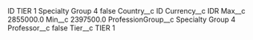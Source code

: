 <?xml version="1.0" encoding="UTF-8"?>
<CustomMetadata xmlns="http://soap.sforce.com/2006/04/metadata" xmlns:xsi="http://www.w3.org/2001/XMLSchema-instance" xmlns:xsd="http://www.w3.org/2001/XMLSchema">
    <label>ID TIER 1 Specialty Group 4</label>
    <protected>false</protected>
    <values>
        <field>Country__c</field>
        <value xsi:type="xsd:string">ID</value>
    </values>
    <values>
        <field>Currency__c</field>
        <value xsi:type="xsd:string">IDR</value>
    </values>
    <values>
        <field>Max__c</field>
        <value xsi:type="xsd:double">2855000.0</value>
    </values>
    <values>
        <field>Min__c</field>
        <value xsi:type="xsd:double">2397500.0</value>
    </values>
    <values>
        <field>ProfessionGroup__c</field>
        <value xsi:type="xsd:string">Specialty Group 4</value>
    </values>
    <values>
        <field>Professor__c</field>
        <value xsi:type="xsd:boolean">false</value>
    </values>
    <values>
        <field>Tier__c</field>
        <value xsi:type="xsd:string">TIER 1</value>
    </values>
</CustomMetadata>
